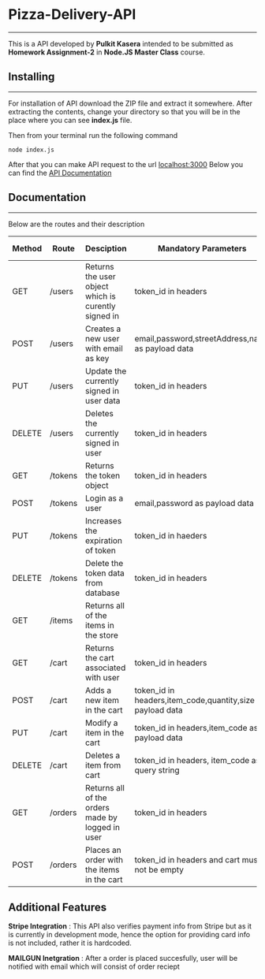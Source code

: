 # Pizza-Delivery-API
---------------------

This is a API developed by **Pulkit Kasera** intended to be submitted as **Homework Assignment-2** in **Node.JS Master Class** course.

## Installing
-------------
For installation of API download the ZIP file and extract it somewhere. After extracting the contents, change your directory so that you will be in the place where you can see **index.js** file.

Then from your terminal run the following command
```shell
node index.js
```

After that you can make API request to the url [localhost:3000](http://localhost:3000)
Below you can find the [API Documentation](#documentation)


## Documentation
----------------

Below are the routes and their description

| Method | Route | Desciption | Mandatory Parameters | Optional Parameters |
|---|---|---|---|---|
| GET | /users | Returns the user object which is curently signed in | token_id in headers | |
| POST | /users | Creates a new user with email as key | email,password,streetAddress,name as payload data | |
| PUT | /users | Update the currently signed in user data | token_id in headers | |name,password,streetAddress
| DELETE | /users | Deletes the currently signed in user | token_id in headers | |
| GET | /tokens | Returns the token object | token_id in headers | |
| POST | /tokens | Login as a user | email,password as payload data | |
| PUT | /tokens | Increases the expiration of token | token_id in haeders | |
| DELETE | /tokens | Delete the token data from database | token_id in headers | |
| GET | /items | Returns all of the items in the store |  |  |
| GET | /cart | Returns the cart associated with user | token_id in headers | |
| POST | /cart | Adds a new item in the cart | token_id in headers,item_code,quantity,size as payload data |
| PUT | /cart | Modify a item in the cart | token_id in headers,item_code as payload data | quantity,size as payload data |
| DELETE | /cart | Deletes a item from cart | token_id in headers, item_code as query string |
| GET | /orders | Returns all of the orders made by logged in user | token_id in headers |
| POST | /orders | Places an order with the items in the cart | token_id in headers and cart must not be empty |


## Additional Features

**Stripe Integration** : This API also verifies payment info from Stripe but as it is currently in development mode, hence the option for providing card info is not included, rather it is hardcoded.

**MAILGUN Inetgration** : After a order is placed succesfully, user will be notified with email which will consist of order reciept